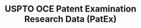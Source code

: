 ---
bigquery: https://console.cloud.google.com/bigquery?p=patents-public-data&d=uspto_oce_pair&page=dataset
citation: 'Graham, S. Marco, A., and Miller, A. (2015). “The USPTO Patent Examination
  Research Dataset: A Window on the Process of Patent Examination.”'
contributors: Graham, S. Marco, A., Miller, A.
cost: None
description: The latest version of PatEx (referred to below as the 2020 release) contains
  detailed information on nearly 11.9 million publicly-viewable provisional and non-provisional
  patent applications to the USPTO and over 4.6 million Patent Cooperation Treaty
  (PCT) applications. It is based on data that OCE downloaded from the Patent Examination
  Data System (PEDS) in April, 2021. The PEDS data are sourced from Public PAIR. The
  first time that OCE used PEDS as the basis of PatEx was for the 2019 release. We
  took the PEDS data and organized it into the familiar PatEx data files, which are
  based on the organization of the Public PAIR portal. The data files include information
  on each application’s characteristics, prosecution history, continuation history,
  claims of foreign priority, patent term adjustment history, publication history,
  and correspondence address information.
documentation: 'For the 2019 and later releases, new technical documentation is available
  https://www.uspto.gov/sites/default/files/documents/PatEx-2019-Technical-Doc.pdf


  A document describing the 2014-2017 data sets is available and can be cited as:
  Graham, Stuart J.H. and Marco, Alan C. and Miller, Richard, The USPTO Patent Examination
  Research Dataset: A Window on the Process of Patent Examination (November 30, 2015).
  Available at SSRN: https://ssrn.com/abstract=2702637.'
last_edit: Mon, 04 Apr 2022 19:06:22 GMT
location: https://www.uspto.gov/ip-policy/economic-research/research-datasets/patent-examination-research-dataset-public-pair
maintained_by: EconomicsData@uspto.gov
related_publications: https://ssrn.com/abstract=29956744, https://ssrn.com/abstract=2702637
schema_fields: '[''confirm_number'', ''disposal_type'', ''aia_first_to_file'', ''foreign_parent_date'',
  ''sequence_number'', ''status_code'', ''patent_issue_date'', ''invention_title'',
  ''small_entity_indicator'', ''event_description'', ''inventor_rank'', ''invention_subject_matter'',
  ''abandon_date'', ''inventor_name_middle'', ''earliest_pgpub_number'', ''inventor_name_last'',
  ''inventor_address_type'', ''examiner_name_middle'', ''examiner_art_unit'', ''recorded_date'',
  ''inventor_country_name'', ''correspondence_city'', ''foreign_parent_id'', ''file_location_date'',
  ''event_code'', ''child_filing_date'', ''uspc_subclass'', ''filing_date'', ''earliest_pgpub_date'',
  ''patent_number'', ''uspc_class'', ''parent_country_code'', ''parent_country'',
  ''status_description'', ''atty_docket_number'', ''correspondence_region_name'',
  ''child_application_number'', ''correspondence_postal_code'', ''correspondence_country_code'',
  ''inventor_country_code'', ''examiner_name_first'', ''examiner_id'', ''appl_status_date'',
  ''file_location'', ''parent_application_number'', ''correspondence_street_line_2'',
  ''correspondence_name_line_2'', ''customer_number'', ''correspondence_street_line_1'',
  ''correspondence_name_line_1'', ''examiner_name_last'', ''wipo_pub_number'', ''correspondence_country_name'',
  ''application_number_pair'', ''parent_filing_date'', ''continuation_type'', ''inventor_name_first'',
  ''application_number'', ''appl_status_code'', ''application_type'', ''wipo_pub_date'',
  ''inventor_region_code'', ''correspondence_region_code'']'
shortname: patex
tags:
- patents
- legal
- history
terms_of_use: 'USPTO’s online databases are not designed or intended to be a source
  for bulk downloads of USPTO data when accessed through the website’s interfaces.
  Individuals, companies, IP addresses, or blocks of IP addresses who, in effect,
  deny or decrease service by generating unusually high numbers of database accesses
  (searches, pages, or hits), whether generated manually or in an automated fashion,
  may be denied access to USPTO servers without notice.


  Bulk data products may be separately obtained from the USPTO, either for free or
  at the cost of dissemination. For details, see information on Electronic Bulk Data
  Products: https://www.uspto.gov/learning-and-resources/electronic-bulk-data-products'
title: USPTO OCE Patent Examination Research Data (PatEx)
uuid: 4342caa7-23af-420c-b2f6-6088f133df6a
---